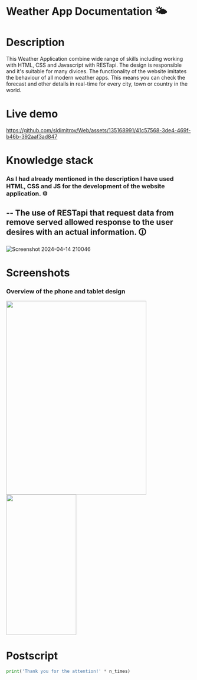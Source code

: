 # Weather App Documentation 🌤️

# Description #
This Weather Application combine wide range of skills including working with HTML, CSS and Javascript with RESTapi. The design is responsible and it's suitable for many divices. The functionality of the website imitates the behaviour of all modern weather apps. This means you can check the forecast and other details in real-time for every city, town or country in the world. 

# Live demo #

https://github.com/sldimitrov/Web/assets/135168991/41c57568-3de4-469f-b46b-392aaf3ad847

# Knowledge stack #
 ### As I had already mentioned in the description I have used HTML, CSS and JS for the development of the website application. ⚙️
--
The use of RESTapi that request data from remove served allowed response to the user desires with an actual information. 🛈
--
![Screenshot 2024-04-14 210046](https://github.com/sldimitrov/Web/assets/135168991/15fbc680-94fb-48f7-99bf-976210a32d62)


# Screenshots #
### Overview of the phone and tablet design
<img src="https://github.com/sldimitrov/Web/assets/135168991/8f616d41-3f13-4cee-96e3-87a258682fb2" width="380" height="525"/>
<img src="https://github.com/sldimitrov/Web/assets/135168991/d6b6d2e9-a095-4411-b551-91db94212ba5" width="190" height="380" />

# Postscript #
```python 
print('Thank you for the attention!' * n_times)
```
